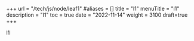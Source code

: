 +++
url = "/tech/js/node/leaf1"
#aliases = []
title = "l1"
menuTitle = "l1"
description = "l1"
toc = true
date = "2022-11-14"
weight = 3100
draft=true
+++

l1
